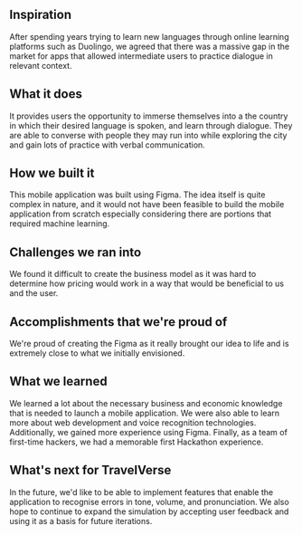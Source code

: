 ## Inspiration
After spending years trying to learn new languages through online learning platforms such as Duolingo, we agreed that there was a massive gap in the market for apps that allowed intermediate users to practice dialogue in relevant context. 

## What it does
It provides users the opportunity to immerse themselves into a the country in which their desired language is spoken, and learn through dialogue. They are able to converse with people they may run into while exploring the city and gain lots of practice with verbal communication.

## How we built it
This mobile application was built using Figma. The idea itself is quite complex in nature, and it would not have been feasible to build the mobile application from scratch especially considering there are portions that required machine learning. 

## Challenges we ran into
We found it difficult to create the business model as it was hard to determine how pricing would work in a way that would be beneficial to us and the user. 

## Accomplishments that we're proud of
We're proud of creating the Figma as it really brought our idea to life and is extremely close to what we initially envisioned.

## What we learned
We learned a lot about the necessary business and economic knowledge that is needed to launch a mobile application. We were also able to learn more about web development and voice recognition technologies. Additionally, we gained more experience using Figma. Finally, as a team of first-time hackers, we had a memorable first Hackathon experience.

## What's next for TravelVerse
In the future, we'd like to be able to implement features that enable the application to recognise errors in tone, volume, and pronunciation. We also hope to continue to expand the simulation by accepting user feedback and using it as a basis for future iterations. 
